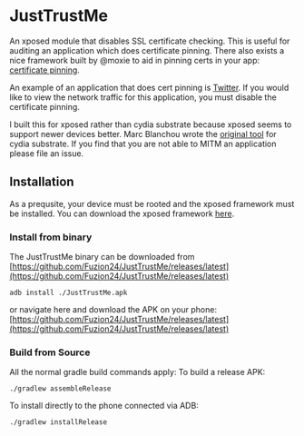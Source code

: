 JustTrustMe
===========

An xposed module that disables SSL certificate checking.  This is useful for auditing an application which does certificate pinning.  There also exists a nice framework built by @moxie to aid in pinning certs in your app: [certificate pinning](https://github.com/moxie0/AndroidPinning). 

An example of an application that does cert pinning is [Twitter](https://play.google.com/store/apps/details?id=com.twitter.android).  If you would like to view the network traffic for this application, you must disable the certificate pinning.

I built this for xposed rather than cydia substrate because xposed seems to support newer devices better. Marc Blanchou wrote the [original tool](https://github.com/iSECPartners/Android-SSL-TrustKiller) for cydia substrate.  If you find that you are not able to MITM an application please file an issue.

## Installation

As a prequsite, your device must be rooted and the xposed framework must be installed.
You can download the xposed framework [here](http://repo.xposed.info/module/de.robv.android.xposed.installer).

### Install from binary

The JustTrustMe binary can be downloaded from [https://github.com/Fuzion24/JustTrustMe/releases/latest](https://github.com/Fuzion24/JustTrustMe/releases/latest)

```
adb install ./JustTrustMe.apk
```

or navigate here and download the APK on your phone:
[https://github.com/Fuzion24/JustTrustMe/releases/latest](https://github.com/Fuzion24/JustTrustMe/releases/latest)


### Build from Source
All the normal gradle build commands apply:
To build a release APK:
```
./gradlew assembleRelease
```
To install directly to the phone connected via ADB:
```
./gradlew installRelease
```



